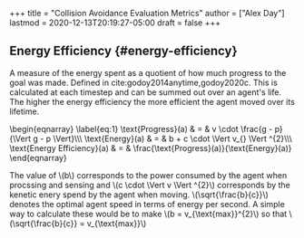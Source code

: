 +++
title = "Collision Avoidance Evaluation Metrics"
author = ["Alex Day"]
lastmod = 2020-12-13T20:19:27-05:00
draft = false
+++

## Energy Efficiency {#energy-efficiency}

A measure of the energy spent as a quotient of how much progress to the goal was made. Defined in cite:godoy2014anytime,godoy2020c. This is calculated at each timestep and can be summed out over an agent's life. The higher the energy efficiency the more efficient the agent moved over its lifetime.

\begin{eqnarray}
\label{eq:1}
\text{Progress}(a) & = & v \cdot \frac{g - p}{\Vert g - p \Vert}\\\\\\
\text{Energy}(a) & = & b + c \cdot \Vert v\_{} \Vert ^{2}\\\\\\
\text{Energy Efficiency}(a) & = & \frac{\text{Progress}(a)}{\text{Energy}(a)}
\end{eqnarray}

The value of \\(b\\) corresponds to the power consumed by the agent when procssing and sensing and \\(c \cdot \Vert v \Vert ^{2}\\) corresponds by the kenetic enery spend by the agent when moving. \\(\sqrt{\frac{b}{c}}\\) denotes the optimal agent speed in terms of energy per second. A simple way to calculate these would be to make \\(b = v\_{\text{max}}^{2}\\) so that \\(\sqrt{\frac{b}{c}} = v\_{\text{max}}\\)
